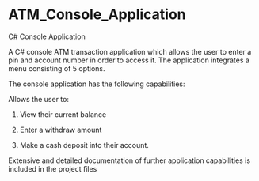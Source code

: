 # ATM_Console_Application
C# Console Application

A C# console ATM transaction application which allows the user to enter a pin and account number in order to access it. The application integrates a menu consisting of 5 options. 

The console application has the following capabilities:

Allows the user to:

1. View their current balance 

2. Enter a withdraw amount 

3. Make a cash deposit into their account.

Extensive and detailed documentation of further application capabilities is included in the project files

